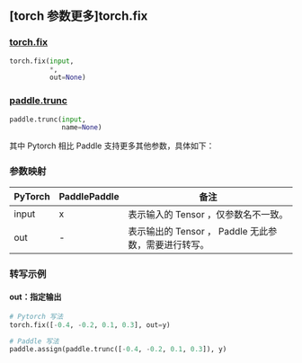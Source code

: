 ## [torch 参数更多]torch.fix
### [torch.fix](https://pytorch.org/docs/1.13/generated/torch.fix.html?highlight=torch+fix#torch.fix)

```python
torch.fix(input,
          *,
          out=None)
```

### [paddle.trunc](https://www.paddlepaddle.org.cn/documentation/docs/zh/api/paddle/trunc_cn.html)

```python
paddle.trunc(input,
             name=None)
```

其中 Pytorch 相比 Paddle 支持更多其他参数，具体如下：
### 参数映射
| PyTorch       | PaddlePaddle | 备注                                                   |
| ------------- | ------------ | ------------------------------------------------------ |
|   input       |  x  | 表示输入的 Tensor ，仅参数名不一致。  |
|  out  | - |  表示输出的 Tensor ， Paddle 无此参数，需要进行转写。    |

### 转写示例
#### out：指定输出
```python
# Pytorch 写法
torch.fix([-0.4, -0.2, 0.1, 0.3], out=y)

# Paddle 写法
paddle.assign(paddle.trunc([-0.4, -0.2, 0.1, 0.3]), y)
```
